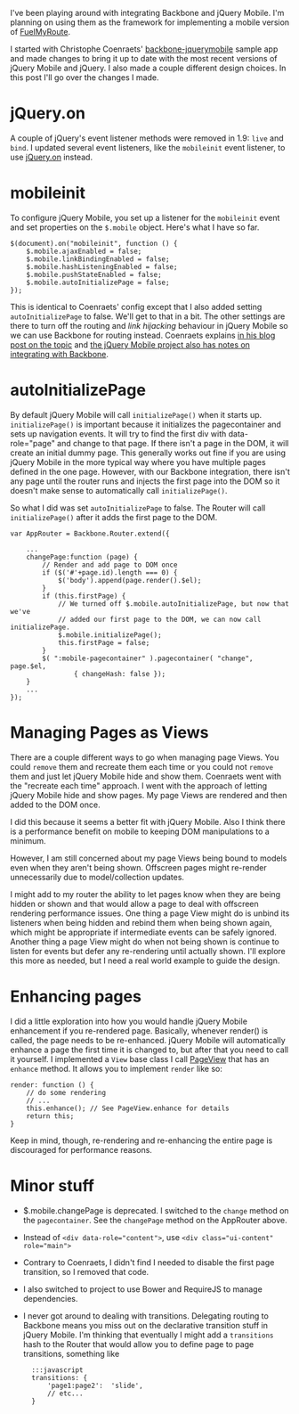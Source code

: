 
<!-- A Backbone-JQuery Mobile skeleton project -->

I've been playing around with integrating Backbone and jQuery Mobile. I'm
planning on using them as the framework for implementing a mobile version of
[FuelMyRoute](http://fuelmyroute.com).

I started with Christophe Coenraets'
[backbone-jquerymobile](https://github.com/ccoenraets/backbone-jquerymobile)
sample app and made changes to bring it up to date with the most recent versions
of jQuery Mobile and jQuery.  I also made a couple different design choices.  In
this post I'll go over the changes I made.

# jQuery.on

A couple of jQuery's event listener methods were removed in 1.9: `live` and
`bind`. I updated several event listeners, like the `mobileinit` event listener,
to use [jQuery.on](http://api.jquery.com/on/) instead.

# mobileinit

To configure jQuery Mobile, you set up a listener for the `mobileinit` event and
set properties on the `$.mobile` object.  Here's what I have so far.

    $(document).on("mobileinit", function () {
        $.mobile.ajaxEnabled = false;
        $.mobile.linkBindingEnabled = false;
        $.mobile.hashListeningEnabled = false;
        $.mobile.pushStateEnabled = false;
        $.mobile.autoInitializePage = false;
    });

This is identical to Coenraets' config except that I also added setting
`autoInitializePage` to false. We'll get to that in a bit.  The other settings
are there to turn off the routing and *link hijacking* behaviour in jQuery
Mobile so we can use Backbone for routing instead. Coenraets explains [in his
blog post on the
topic](http://coenraets.org/blog/2012/03/using-backbone-js-with-jquery-mobile/)
and [the jQuery Mobile project also has notes on integrating with
Backbone](http://demos.jquerymobile.com/1.4.2/backbone-requirejs/).

# autoInitializePage

By default jQuery Mobile will call `initializePage()` when it starts up.
`initializePage()` is important because it initializes the pagecontainer and
sets up navigation events.  It will try to find the first div with
data-role="page" and change to that page. If there isn't a page in the DOM, it
will create an initial dummy page. This generally works out fine if you are
using jQuery Mobile in the more typical way where you have multiple pages
defined in the one page. However, with our Backbone integration, there isn't any
page until the router runs and injects the first page into the DOM so it doesn't
make sense to automatically call `initializePage()`.

So what I did was set `autoInitializePage` to false. The Router will call
`initializePage()` after it adds the first page to the DOM.

    var AppRouter = Backbone.Router.extend({

        ...
        changePage:function (page) {
            // Render and add page to DOM once
            if ($('#'+page.id).length === 0) {
                $('body').append(page.render().$el);
            }
            if (this.firstPage) {
                // We turned off $.mobile.autoInitializePage, but now that we've
                // added our first page to the DOM, we can now call initializePage.
                $.mobile.initializePage();
                this.firstPage = false;
            }
            $( ":mobile-pagecontainer" ).pagecontainer( "change", page.$el,
                    { changeHash: false });
        }
        ...
    });


# Managing Pages as Views

There are a couple different ways to go when managing page Views. You could
`remove` them and recreate them each time or you could not `remove` them and
just let jQuery Mobile hide and show them.  Coenraets went with the "recreate
each time" approach. I went with the approach of letting jQuery Mobile hide and
show pages.  My page Views are rendered and then added to the DOM once.

I did this because it seems a better fit with jQuery Mobile.  Also I think there
is a performance benefit on mobile to keeping DOM manipulations to a minimum.

However, I am still concerned about my page Views being bound to models even
when they aren't being shown.  Offscreen pages might re-render unnecessarily due
to model/collection updates.

I might add to my router the ability to let pages know when they are being
hidden or shown and that would allow a page to deal with offscreen rendering
performance issues. One thing a page View might do is unbind its listeners when
being hidden and rebind them when being shown again, which might be appropriate
if intermediate events can be safely ignored.  Another thing a page View might
do when not being shown is continue to listen for events but defer any
re-rendering until actually shown.  I'll explore this more as needed, but I need
a real world example to guide the design.

# Enhancing pages

I did a little exploration into how you would handle jQuery Mobile enhancement
if you re-rendered page.  Basically, whenever render() is called, the page needs
to be re-enhanced. jQuery Mobile will automatically enhance a page the first
time it is changed to, but after that you need to call it yourself. I
implemented a `View` base class I call [PageView](https://github.com/machristie/backbone-jquerymobile/blob/master/js/views/PageView.js) that has an `enhance` method.
It allows you to implement `render` like so:

    render: function () {
        // do some rendering
        // ...
        this.enhance(); // See PageView.enhance for details
        return this;
    }

Keep in mind, though, re-rendering and re-enhancing the entire page is
discouraged for performance reasons.


# Minor stuff

* $.mobile.changePage is deprecated. I switched to the `change` method on the
  `pagecontainer`. See the `changePage` method on the AppRouter above.
* Instead of `<div data-role="content">`, use `<div class="ui-content"
  role="main">`
* Contrary to Coenraets, I didn't find I needed to disable the first page
  transition, so I removed that code.
* I also switched to project to use Bower and RequireJS to manage dependencies.
* I never got around to dealing with transitions. Delegating routing to Backbone
  means you miss out on the declarative transition stuff in jQuery Mobile. I'm
  thinking that eventually I might add a `transitions` hash to the Router that
  would allow you to define page to page transitions, something like

        :::javascript
        transitions: {
            'page1:page2':  'slide',
            // etc...
        }
